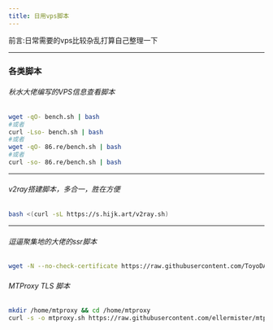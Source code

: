 ```yaml
---
title: 日用vps脚本
---
```

前言:日常需要的vps比较杂乱打算自己整理一下

---
### 各类脚本
###### 秋水大佬编写的VPS信息查看脚本
```bash
wget -qO- bench.sh | bash
#或者
curl -Lso- bench.sh | bash
#或者
wget -qO- 86.re/bench.sh | bash
#或者
curl -so- 86.re/bench.sh | bash
```
---
###### v2ray搭建脚本，多合一，胜在方便
```bash
bash <(curl -sL https://s.hijk.art/v2ray.sh)
```
---
###### 逗逼聚集地的大佬的ssr脚本
```bash
wget -N --no-check-certificate https://raw.githubusercontent.com/ToyoDAdoubi/doubi/master/ssr.sh && chmod +x ssr.sh && bash ssr.sh
```
###### MTProxy TLS 脚本
```bash
mkdir /home/mtproxy && cd /home/mtproxy
curl -s -o mtproxy.sh https://raw.githubusercontent.com/ellermister/mtproxy/master/mtproxy.sh && chmod +x mtproxy.sh && bash mtproxy.sh
```
